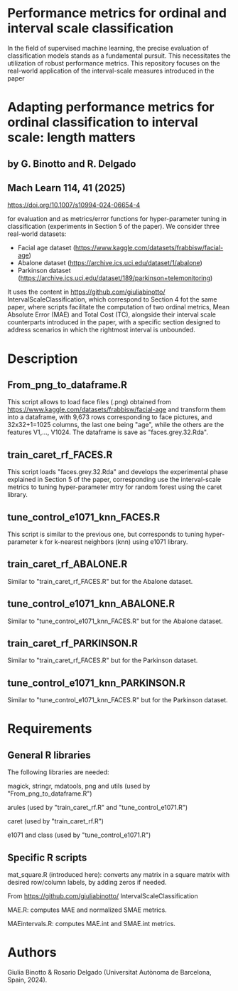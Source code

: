 # Performance metrics for ordinal and interval scale classification
In the field of supervised machine learning, the precise evaluation of classification models stands as a fundamental pursuit. This necessitates the utilization of robust performance metrics. 
This repository focuses on the real-world application of the interval-scale measures introduced in the paper

# Adapting performance metrics for ordinal classification to interval scale: length matters 
## by G. Binotto and R. Delgado
## Mach Learn 114, 41 (2025)
https://doi.org/10.1007/s10994-024-06654-4

for evaluation and as metrics/error functions for hyper-parameter tuning in classification (experiments in Section 5 of the paper).
We consider three real-world datasets: 

* Facial age dataset (https://www.kaggle.com/datasets/frabbisw/facial-age)
* Abalone dataset (https://archive.ics.uci.edu/dataset/1/abalone)
* Parkinson dataset (https://archive.ics.uci.edu/dataset/189/parkinson+telemonitoring)

It uses the content in https://github.com/giuliabinotto/ IntervalScaleClassification, which correspond to Section 4 fot the same paper, where scripts facilitate the computation of two ordinal metrics, Mean Absolute Error (MAE) and Total Cost (TC), alongside their interval scale counterparts introduced in the paper, with a specific section designed to address scenarios in which the rightmost interval is unbounded.

# Description
## From_png_to_dataframe.R 
This script allows to load face files (.png) obtained from https://www.kaggle.com/datasets/frabbisw/facial-age
and transform them into a dataframe, with 9,673 rows corresponding to face pictures, and 32x32+1=1025 columns, 
the last one being "age", while the others are the features V1,..., V1024. The dataframe is save as "faces.grey.32.Rda".

## train_caret_rf_FACES.R 
This script loads "faces.grey.32.Rda" and develops the experimental phase explained in Section 5 of the paper, corresponding 
use the interval-scale metrics to tuning hyper-parameter mtry for random forest using the caret library. 

## tune_control_e1071_knn_FACES.R 
This script is similar to the previous one, but corresponds to tuning hyper-parameter k for k-nearest neighbors (knn) using e1071 library.

## train_caret_rf_ABALONE.R 
Similar to "train_caret_rf_FACES.R" but for the Abalone dataset. 

## tune_control_e1071_knn_ABALONE.R 
Similar to "tune_control_e1071_knn_FACES.R" but for the Abalone dataset. 

## train_caret_rf_PARKINSON.R 
Similar to "train_caret_rf_FACES.R" but for the Parkinson dataset. 

## tune_control_e1071_knn_PARKINSON.R 
Similar to "tune_control_e1071_knn_FACES.R" but for the Parkinson dataset. 

# Requirements
## General R libraries
The following libraries are needed: 

magick, stringr, mdatools, png and utils (used by "From_png_to_dataframe.R")

arules (used by "train_caret_rf.R" and "tune_control_e1071.R")

caret (used by "train_caret_rf.R")

e1071 and class (used by "tune_control_e1071.R")

## Specific R scripts

mat_square.R (introduced here): converts any matrix in a square matrix with desired row/column labels, by adding zeros if needed.

From https://github.com/giuliabinotto/ IntervalScaleClassification

MAE.R: computes MAE and normalized SMAE metrics.

MAEintervals.R: computes MAE.int and SMAE.int metrics. 

# Authors
Giulia Binotto & Rosario Delgado (Universitat Autònoma de Barcelona, Spain, 2024).
